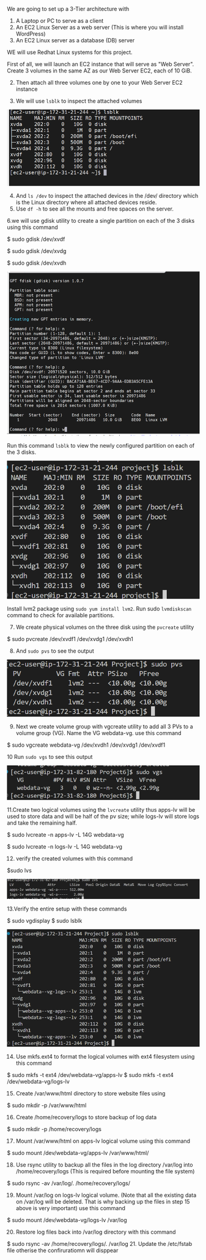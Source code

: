 We are going to set up a 3-Tier architecture with
1. A Laptop or PC to serve as a client
2. An EC2 Linux Server as a web server (This is where you will install WordPress)
3. An EC2 Linux server as a database (DB) server

WE will use Redhat Linux systems for this project.

First of all, we will launch an EC2 instance that will serve as "Web Server". Create 3 volumes in the same AZ as our Web Server EC2, each of 10 GiB.

2. Then attach all three volumes one by one to your Web Server EC2 instance

3.  We will use `lsblk` to inspect the attached volumes

![volumes](volumesattached.png)

4. And `ls /dev` to inspect the attached devices in the /dev/ directory which is the Linux directory where all attached devices reside.
5. Use `df -h` to see all the mounts and free spaces on the server.

6.we will use gdisk utility to create a single partition on each of the 3 disks using this command 

$   sudo gdisk /dev/xvdf

$   sudo gdisk /dev/xvdg

$   sudo gdisk /dev/xvdh

![diskpartition](gdiskpartitioning.png)


Run this command `lsblk`  to view the  newly configured partition on each of the 3 disks.

![partitionedidk](partitioneddisk.png)


Install lvm2 package using `sudo yum install lvm2`. Run sudo `lvmdiskscan` command to check for available partitions.

7. We create physical volumes on the three disk using the `pvcreate` utility

$ sudo pvcreate /dev/xvdf1 /dev/xvdg1 /dev/xvdh1

8. And  `sudo pvs` to see the output

![pvs](pvs.png)

9. Next we create volume group with vgcreate utility to add all 3 PVs to a volume group (VG). Name the VG webdata-vg. use this command

$  sudo vgcreate webdata-vg /dev/xvdh1 /dev/xvdg1 /dev/xvdf1

10 Run `sudo vgs` to see this output

![volumegroups](vgs.png)

11.Create two logical volumes using the `lvcreate` utility thus apps-lv will be used to store data and will be half of the pv size; while logs-lv will store logs and take the remaining half.

$ sudo lvcreate -n apps-lv -L 14G webdata-vg

$  sudo lvcreate -n logs-lv -L 14G webdata-vg

12. verify the created volumes with this command

  $sudo lvs

  ![logicalvolumes](lvs.png)

13.Verify the entire setup with these commands

$  sudo vgdisplay 
$  sudo lsblk  

![completepartition](completedpartition.png)

14. Use mkfs.ext4 to format the logical volumes with ext4 filesystem using this command

$  sudo mkfs -t ext4 /dev/webdata-vg/apps-lv
$  sudo mkfs -t ext4 /dev/webdata-vg/logs-lv

15. Create /var/www/html directory to store website files using

$  sudo mkdir -p /var/www/html

16. Create /home/recovery/logs to store backup of log data

$ sudo mkdir -p /home/recovery/logs

17. Mount /var/www/html on apps-lv logical volume using this command

  $ sudo mount /dev/webdata-vg/apps-lv /var/www/html/

18. Use rsync utility to backup all the files in the log directory /var/log into /home/recovery/logs (This is required before mounting the file system)

$ sudo rsync -av /var/log/. /home/recovery/logs/


19. Mount /var/log on logs-lv logical volume. (Note that all the existing data on /var/log will be deleted. That is why backing up the files in step 15 above is very
important)
use this command

$  sudo mount /dev/webdata-vg/logs-lv /var/log

20. Restore log files back into /var/log directory with this command

$ sudo rsync -av /home/recovery/logs/. /var/log
 21. Update the /etc/fstab file otherise the confiruratiomn will disppear












